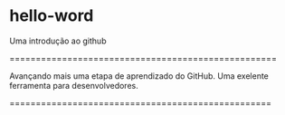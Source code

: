 hello-word
==========

Uma introdução ao github

===================================================

Avançando mais uma etapa de aprendizado do GitHub.
Uma exelente ferramenta para desenvolvedores.

==================================================
